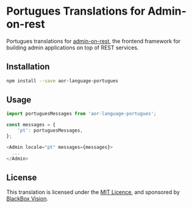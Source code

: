 # Portugues Translations for Admin-on-rest

Portugues translations for [admin-on-rest](https://github.com/marmelab/admin-on-rest), the frontend framework for building admin applications on top of REST services.

## Installation

```sh
npm install --save aor-language-portugues
```

## Usage

```js
import portuguesMessages from 'aor-language-portugues';

const messages = {
    'pt': portuguesMessages,
};

<Admin locale="pt" messages={messages}>
  ...
</Admin>
```

## License

This translation is licensed under the [MIT Licence](LICENSE), and sponsored by [BlackBox Vision](https://github.com/BlackBoxVision).